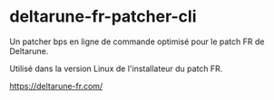 # deltarune-fr-patcher-cli
Un patcher bps en ligne de commande optimisé pour le patch FR de Deltarune. 

Utilisé dans la version Linux de l'installateur du patch FR.

https://deltarune-fr.com/
